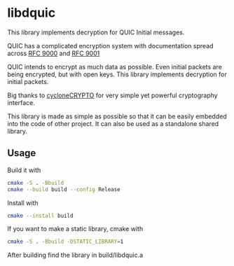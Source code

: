 # libdquic

This library implements decryption for QUIC Initial messages.

QUIC has a complicated encryption system with documentation spread across [RFC 9000](https://www.rfc-editor.org/rfc/rfc9000.html) and [RFC 9001](https://www.rfc-editor.org/rfc/rfc9001.html)

QUIC intends to encrypt as much data as possible. Even initial packets are being encrypted, but with open keys. This library implements decryption for initial packets.

Big thanks to [cycloneCRYPTO](https://www.oryx-embedded.com/products/CycloneCRYPTO.html) for very simple yet powerful cryptography interface.

This library is made as simple as possible so that it can be easily embedded into the code of other project. It can also be used as a standalone shared library.

## Usage

Build it with

```sh
cmake -S . -Bbuild
cmake --build build --config Release
```

Install with

```sh
cmake --install build
```

If you want to make a static library, cmake with
```sh
cmake -S . -Bbuild -DSTATIC_LIBRARY=1
```
After building find the library in build/libdquic.a
